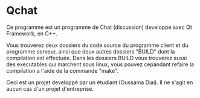 # Qchat

Ce programme est un programme de Chat (discussion) developpé avec Qt Framework, en C++.

Vous trouverez deux dossiers du code source du programme client et du programme serveur, ainsi que deux autres dossiers "BUILD" dont la compilation est effectuée. Dans les dossiers BUILD vous trouverez aussi des executables qui marchent sous linux, vous pouvez cepandant refaire la compilation a l'aide de la commande "make".

Ceci est un projet developpé par un étudiant (Oussama Diai). Il ne s'agit en aucun cas d'un projet d'entreprise.
